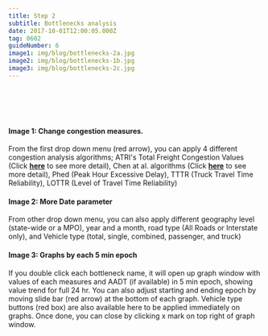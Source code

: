 ```yaml
---
title: Step 2
subtitle: Bottlenecks analysis
date: 2017-10-01T12:00:05.000Z
tag: 0602
guideNumber: 6
image1: img/blog/bottlenecks-2a.jpg
image2: img/blog/bottlenecks-1b.jpg
image3: img/blog/bottlenecks-2c.jpg
---
```


# &nbsp; 
#### Image 1: Change congestion measures.
From the first drop down menu (red arrow), you can apply 4 different congestion analysis algorithms;
 ATRI's Total Freight Congestion Values (Click [**here**](http://atri-online.org/wp-content/uploads/2017/01/ATRI-Bottleneck-Methodology-01-2017.pdf)  to see more detail),
 Chen at al. algorithms (Click [**here**](http://atri-online.org/wp-content/uploads/2017/01/ATRI-Bottleneck-Methodology-01-2017.pdf)  to see more detail),
 Phed (Peak Hour Excessive Delay),
 TTTR (Truck Travel Time Reliability),
 LOTTR (Level of Travel Time Reliability)


#### Image 2: More Date parameter 
From other drop down menu, you can also apply different geography level (state-wide or a MPO),  year and a month, road type (All Roads or Interstate only), and Vehicle type (total, single, combined, passenger, and truck)


#### Image 3: Graphs by each 5 min epoch
If you double click each bottleneck name, it will open up graph window with values of each measures and AADT (if available) in 5 min epoch, showing value trend for full 24 hr.  You can also adjust starting and ending epoch by moving slide bar (red arrow) at the bottom of each graph.  Vehicle type buttons (red box) are also available here to be applied immediately on graphs. Once done, you can close by clicking x mark on top right of graph window.









